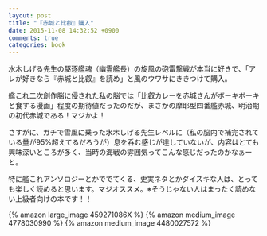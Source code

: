 ```yaml
---
layout: post
title: "『赤城と比叡』購入"
date: 2015-11-08 14:32:52 +0900
comments: true
categories: book
---
```


水木しげる先生の駆逐艦魂（幽霊艦長）の旋風の砲雷撃戦が本当に好きで、「アレが好きなら『赤城と比叡』を読め」と風のウワサにききつけて購入。

艦これ二次創作脳に侵された私の脳では「比叡カレーを赤城さんがボーキボーキと食する漫画」程度の期待値だったのだが、まさかの摩耶型四番艦赤城、明治期の初代赤城である！マジかよ！

さすがに、ガチで雪風に乗った水木しげる先生レベルに（私の脳内で補完されている量が95%超えてるだろうが）息を呑む感じが達していないが、内容はとても興味深いところが多く、当時の海戦の雰囲気ってこんな感じだったのかなぁーと。

特に艦これアンソロジーとかででてくる、史実ネタとかダイスキな人は、とっても楽しく読めると思います。マジオススメ。※そうじゃない人はまったく読めない上級者向けの本です！！

{% amazon large_image 459271086X %}
{% amazon medium_image 4778030990 %}
{% amazon medium_image 4480027572 %}
